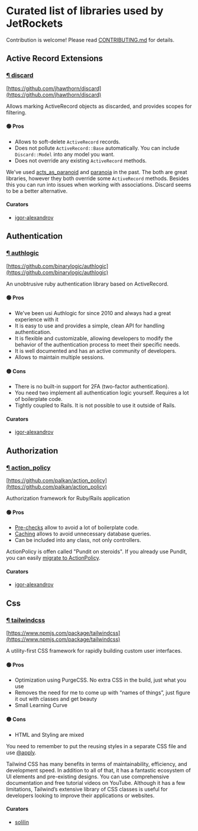 # Curated list of libraries used by JetRockets

Contribution is welcome! Please read [CONTRIBUTING.md](CONTRIBUTING.md) for details.

## Active Record Extensions

### [¶ discard](#discard)

  [https://github.com/jhawthorn/discard](https://github.com/jhawthorn/discard)

Allows marking ActiveRecord objects as discarded, and provides scopes for filtering.
#### 🟢 Pros

  * Allows to soft-delete `ActiveRecord` records.
  * Does not pollute `ActiveRecord::Base` automatically. You can include `Discard::Model` into any model you want.
  * Does not override any existing `ActiveRecord` methods.


  We've used [acts_as_paranoid](https://github.com/ActsAsParanoid/acts_as_paranoid) and [paranoia](https://github.com/rubysherpas/paranoia) in the past. The both are great libraries, however they both override some `ActiveRecord` methods. Besides this you can run into issues when working with associations. Discard seems to be a better alternative.


#### Curators

  * [igor-alexandrov](https://github.com/igor-alexandrov)
## Authentication

### [¶ authlogic](#authlogic)

  [https://github.com/binarylogic/authlogic](https://github.com/binarylogic/authlogic)

An unobtrusive ruby authentication library based on ActiveRecord.
#### 🟢 Pros

  * We've been usi Authlogic for since 2010 and always had a great experience with it
  * It is easy to use and provides a simple, clean API for handling authentication.
  * It is flexible and customizable, allowing developers to modify the behavior of the authentication process to meet their specific needs.
  * It is well documented and has an active community of developers.
  * Allows to maintain multiple sessions.

#### 🟡 Cons

  * There is no built-in support for 2FA (two-factor authentication).
  * You need two implement all authentication logic yourself. Requires a lot of boilerplate code.
  * Tightly coupled to Rails. It is not possible to use it outside of Rails.


#### Curators

  * [igor-alexandrov](https://github.com/igor-alexandrov)
## Authorization

### [¶ action_policy](#action_policy)

  [https://github.com/palkan/action_policy](https://github.com/palkan/action_policy)

Authorization framework for Ruby/Rails application
#### 🟢 Pros

  * [Pre-checks](https://actionpolicy.evilmartians.io/#/pre_checks) allow to avoid a lot of boilerplate code.
  * [Caching](https://actionpolicy.evilmartians.io/#/caching) allows to avoid unnecessary database queries.
  * Can be included into any class, not only controllers.


  ActionPolicy is offen called "Pundit on steroids". If you already use Pundit, you can easily [migrate to ActionPolicy](https://actionpolicy.evilmartians.io/#/./pundit_migration).


#### Curators

  * [igor-alexandrov](https://github.com/igor-alexandrov)
## Css

### [¶ tailwindcss](#tailwindcss)

  [https://www.npmjs.com/package/tailwindcss](https://www.npmjs.com/package/tailwindcss)

A utility-first CSS framework for rapidly building custom user interfaces.
#### 🟢 Pros

  * Optimization using PurgeCSS. No extra CSS in the build, just what you use
  * Removes the need for me to come up with “names of things”, just figure it out with classes and get beauty
  * Small Learning Curve

#### 🟡 Cons

  * HTML and Styling are mixed

  You need to remember to put the reusing styles in a separate CSS file and use [@apply](https://tailwindcss.com/docs/reusing-styles).

  Tailwind CSS has many benefits in terms of maintainability, efficiency, and development speed. In addition to all of that, it has a fantastic ecosystem of UI elements and pre-existing designs. You can use comprehensive documentation and free tutorial videos on YouTube. Although it has a few limitations, Tailwind’s extensive library of CSS classes is useful for developers looking to improve their applications or websites.


#### Curators

  * [solilin](https://github.com/solilin)
